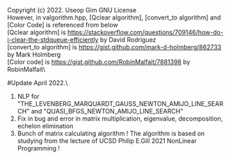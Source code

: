 Copyright (c) 2022. Useop Gim
GNU License\
However, in valgorithm.hpp, [Qclear algorithm], [convert_to algorithm] and [Color Code] is referenced from below\
[Qclear algorithm]  is https://stackoverflow.com/questions/709146/how-do-i-clear-the-stdqueue-efficiently by David Rodriguez\
[convert_to algorithm] is https://gist.github.com/mark-d-holmberg/862733 by Mark Holmberg\
[Color code] is https://gist.github.com/RobinMalfait/7881398 by RobinMalfait\

#Update April 2022.\
1. NLP for "THE_LEVENBERG_MARQUARDT_GAUSS_NEWTON_AMIJO_LINE_SEARCH" and "QUASI_BFGS_NEWTON_AMIJO_LINE_SEARCH"
2. Fix in bug and error in matrix multiplication, eigenvalue, decomposition, echelon elimination
3. Bunch of matrix calculating algorithm 
! The algorithm is based on studying from the lecture of UCSD Philip E.Gill 2021 NonLinear Programming !
